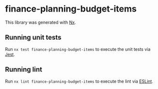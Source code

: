 # finance-planning-budget-items

This library was generated with [Nx](https://nx.dev).

## Running unit tests

Run `nx test finance-planning-budget-items` to execute the unit tests via [Jest](https://jestjs.io).

## Running lint

Run `nx lint finance-planning-budget-items` to execute the lint via [ESLint](https://eslint.org/).
